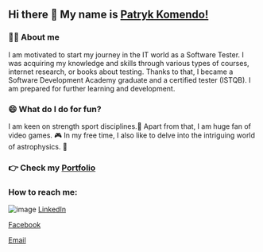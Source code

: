 ## Hi there 👋 My name is [Patryk Komendo!](https://www.linkedin.com/in/patryk-komendo/)

### :technologist: About me 
I am motivated to start my journey in the IT world as a Software Tester. I was acquiring my knowledge and skills through various types of courses, internet research, or books about testing. Thanks to that, I became a Software Development Academy graduate and a certified tester (ISTQB). I am prepared for further learning and development. 

### 😄 What do I do for fun? 
I am keen on strength sport disciplines.:muscle: Apart from that, I am huge fan of video games. :video_game: In my free time, I also like to delve into the intriguing world of astrophysics. 🚀

### :point_right: Check my [Portfolio](https://github.com/PatrykKomendo/Portfolio) 

### How to reach me:
![image](https://user-images.githubusercontent.com/87646868/212567063-07a6b03e-5078-4abc-9892-78c808908bdb.png)
 [LinkedIn](https://www.linkedin.com/in/patryk-komendo/)

[Facebook](https://www.facebook.com/patryk.komendo/)

[Email](patryk.komendo@gmail.com)

<!--
**PatrykKomendo/PatrykKomendo** is a ✨ _special_ ✨ repository because its `README.md` (this file) appears on your GitHub profile.

Here are some ideas to get you started:

- 🔭 I’m currently working on ...
- 🌱 I’m currently learning ...
- 👯 I’m looking to collaborate on ...
- 🤔 I’m looking for help with ...
- 💬 Ask me about ...
- 📫 How to reach me: ...
- 😄 Pronouns: ...
- ⚡ Fun fact: ...
-->
